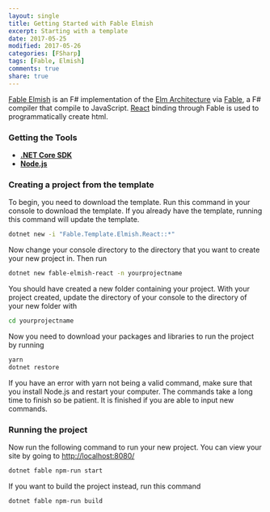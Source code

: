 ```yaml
---
layout: single
title: Getting Started with Fable Elmish
excerpt: Starting with a template
date: 2017-05-25
modified: 2017-05-26
categories: [FSharp]
tags: [Fable, Elmish]
comments: true
share: true
---
```


[Fable Elmish](https://github.com/fable-elmish/elmish) is an F# implementation of the [Elm Architecture](https://guide.elm-lang.org/architecture/) via [Fable](http://fable.io/), a F# compiler that compile to JavaScript.  [React](https://facebook.github.io/react/) binding through Fable is used to programmatically create html.

### Getting the Tools

- [__.NET Core SDK__][microsoft-sdk-core]
- [__Node.js__][node]

### Creating a project from the template

To begin, you need to download the template. Run this command in your console to download the template. If you already have the template, running this command will update the template.

```bash
dotnet new -i "Fable.Template.Elmish.React::*"
```

Now change your console directory to the directory that you want to create your new project in. Then run

```bash
dotnet new fable-elmish-react -n yourprojectname
```

You should have created a new folder containing your project. With your project created, update the directory of your console to the directory of your new folder with

```bash
cd yourprojectname
```

Now you need to download your packages and libraries to run the project by running

```bash
yarn
dotnet restore
```

If you have an error with yarn not being a valid command, make sure that you install Node.js and restart your computer.
The commands take a long time to finish so be patient. It is finished if you are able to input new commands.

### Running the project

Now run the following command to run your new project. You can view your site by going to [http://localhost:8080/](http://localhost:8080/)

```bash
dotnet fable npm-run start
```

If you want to build the project instead, run this command

```bash
dotnet fable npm-run build
```

[microsoft-sdk-core]: https://www.microsoft.com/net/download/core
[node]: https://nodejs.org/en/